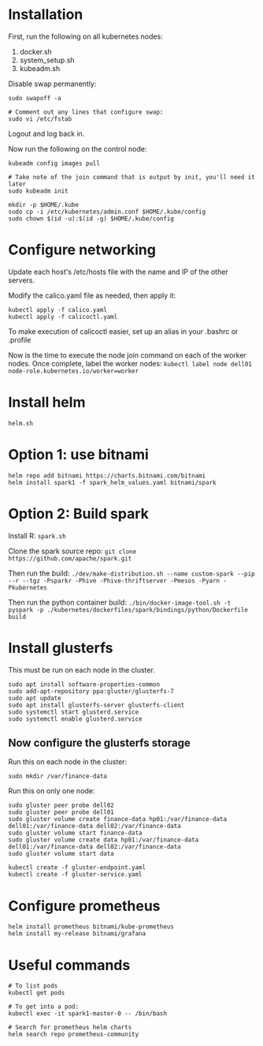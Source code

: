 # Installation

First, run the following on all kubernetes nodes:

1. docker.sh
2. system_setup.sh
3. kubeadm.sh

Disable swap permanently:

```
sudo swapoff -a

# Comment out any lines that configure swap:
sudo vi /etc/fstab
```

Logout and log back in.

Now run the following on the control node:

```
kubeadm config images pull

# Take note of the join command that is output by init, you'll need it later
sudo kubeadm init

mkdir -p $HOME/.kube
sudo cp -i /etc/kubernetes/admin.conf $HOME/.kube/config
sudo chown $(id -u):$(id -g) $HOME/.kube/config
```

# Configure networking

Update each host's /etc/hosts file with the name and IP of the other servers.

Modify the calico.yaml file as needed, then apply it:

```
kubectl apply -f calico.yaml
kubectl apply -f calicoctl.yaml
```

To make execution of calicoctl easier, set up an alias in your .bashrc or .profile

Now is the time to execute the node join command on each of the worker nodes.  Once complete, label the worker nodes:
`kubectl label node dell01 node-role.kubernetes.io/worker=worker`

# Install helm

```
helm.sh
```

# Option 1: use bitnami

```
helm repo add bitnami https://charts.bitnami.com/bitnami
helm install spark1 -f spark_helm_values.yaml bitnami/spark
```

# Option 2: Build spark

Install R: `spark.sh`

Clone the spark source repo:
`git clone https://github.com/apache/spark.git`

Then run the build: 
`./dev/make-distribution.sh --name custom-spark --pip --r --tgz -Psparkr -Phive -Phive-thriftserver -Pmesos -Pyarn -Pkubernetes`

Then run the python container build:
`./bin/docker-image-tool.sh -t pyspark -p ./kubernetes/dockerfiles/spark/bindings/python/Dockerfile build`


# Install glusterfs

This must be run on each node in the cluster.

```
sudo apt install software-properties-common
sudo add-apt-repository ppa:gluster/glusterfs-7
sudo apt update
sudo apt install glusterfs-server glusterfs-client
sudo systemctl start glusterd.service
sudo systemctl enable glusterd.service
```

## Now configure the glusterfs storage

Run this on each node in the cluster:
```
sudo mkdir /var/finance-data
```

Run this on only one node:
```
sudo gluster peer probe dell02
sudo gluster peer probe dell01
sudo gluster volume create finance-data hp01:/var/finance-data dell01:/var/finance-data dell02:/var/finance-data
sudo gluster volume start finance-data
sudo gluster volume create data hp01:/var/finance-data dell01:/var/finance-data dell02:/var/finance-data
sudo gluster volume start data

kubectl create -f gluster-endpoint.yaml
kubectl create -f gluster-service.yaml
```

# Configure prometheus
```
helm install prometheus bitnami/kube-prometheus
helm install my-release bitnami/grafana
```

# Useful commands

```
# To list pods
kubectl get pods

# To get into a pod:
kubectl exec -it spark1-master-0 -- /bin/bash

# Search for prometheus helm charts
helm search repo prometheus-community
```

